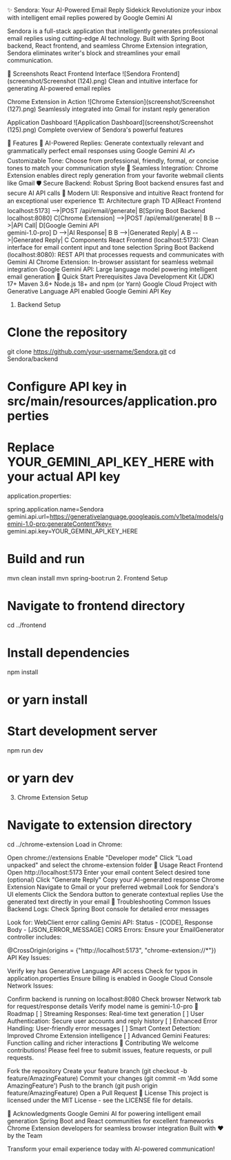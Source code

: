✨ Sendora: Your AI-Powered Email Reply Sidekick
Revolutionize your inbox with intelligent email replies powered by Google Gemini AI

Sendora is a full-stack application that intelligently generates professional email replies using cutting-edge AI technology. Built with Spring Boot backend, React frontend, and seamless Chrome Extension integration, Sendora eliminates writer's block and streamlines your email communication.

📸 Screenshots
React Frontend Interface
![Sendora Frontend](screenshot/Screenshot (124).png) Clean and intuitive interface for generating AI-powered email replies

Chrome Extension in Action
![Chrome Extension](screenshot/Screenshot (127).png) Seamlessly integrated into Gmail for instant reply generation

Application Dashboard
![Application Dashboard](screenshot/Screenshot (125).png) Complete overview of Sendora's powerful features

🌟 Features
🤖 AI-Powered Replies: Generate contextually relevant and grammatically perfect email responses using Google Gemini AI
✍️ Customizable Tone: Choose from professional, friendly, formal, or concise tones to match your communication style
📧 Seamless Integration: Chrome Extension enables direct reply generation from your favorite webmail clients like Gmail
🛡️ Secure Backend: Robust Spring Boot backend ensures fast and secure AI API calls
🚀 Modern UI: Responsive and intuitive React frontend for an exceptional user experience
🏗️ Architecture
graph TD
    A[React Frontend<br/>localhost:5173] -->|POST /api/email/generate| B[Spring Boot Backend<br/>localhost:8080]
    C[Chrome Extension] -->|POST /api/email/generate| B
    B -->|API Call| D[Google Gemini API<br/>gemini-1.0-pro]
    D -->|AI Response| B
    B -->|Generated Reply| A
    B -->|Generated Reply| C
Components
React Frontend (localhost:5173): Clean interface for email content input and tone selection
Spring Boot Backend (localhost:8080): REST API that processes requests and communicates with Gemini AI
Chrome Extension: In-browser assistant for seamless webmail integration
Google Gemini API: Large language model powering intelligent email generation
🚀 Quick Start
Prerequisites
Java Development Kit (JDK) 17+
Maven 3.6+
Node.js 18+ and npm (or Yarn)
Google Cloud Project with Generative Language API enabled
Google Gemini API Key
1. Backend Setup
# Clone the repository
git clone https://github.com/your-username/Sendora.git
cd Sendora/backend

# Configure API key in src/main/resources/application.properties
# Replace YOUR_GEMINI_API_KEY_HERE with your actual API key
application.properties:

spring.application.name=Sendora
gemini.api.url=https://generativelanguage.googleapis.com/v1beta/models/gemini-1.0-pro:generateContent?key=
gemini.api.key=YOUR_GEMINI_API_KEY_HERE
# Build and run
mvn clean install
mvn spring-boot:run
2. Frontend Setup
# Navigate to frontend directory
cd ../frontend

# Install dependencies
npm install
# or yarn install

# Start development server
npm run dev
# or yarn dev
3. Chrome Extension Setup
# Navigate to extension directory
cd ../chrome-extension
Load in Chrome:

Open chrome://extensions
Enable "Developer mode"
Click "Load unpacked" and select the chrome-extension folder
🎯 Usage
React Frontend
Open http://localhost:5173
Enter your email content
Select desired tone (optional)
Click "Generate Reply"
Copy your AI-generated response
Chrome Extension
Navigate to Gmail or your preferred webmail
Look for Sendora's UI elements
Click the Sendora button to generate contextual replies
Use the generated text directly in your email
🐛 Troubleshooting
Common Issues
Backend Logs: Check Spring Boot console for detailed error messages

Look for: WebClient error calling Gemini API: Status - [CODE], Response Body - [JSON_ERROR_MESSAGE]
CORS Errors: Ensure your EmailGenerator controller includes:

@CrossOrigin(origins = {"http://localhost:5173", "chrome-extension://*"})
API Key Issues:

Verify key has Generative Language API access
Check for typos in application.properties
Ensure billing is enabled in Google Cloud Console
Network Issues:

Confirm backend is running on localhost:8080
Check browser Network tab for request/response details
Verify model name is gemini-1.0-pro
🌟 Roadmap
[ ] Streaming Responses: Real-time text generation
[ ] User Authentication: Secure user accounts and reply history
[ ] Enhanced Error Handling: User-friendly error messages
[ ] Smart Context Detection: Improved Chrome Extension intelligence
[ ] Advanced Gemini Features: Function calling and richer interactions
🤝 Contributing
We welcome contributions! Please feel free to submit issues, feature requests, or pull requests.

Fork the repository
Create your feature branch (git checkout -b feature/AmazingFeature)
Commit your changes (git commit -m 'Add some AmazingFeature')
Push to the branch (git push origin feature/AmazingFeature)
Open a Pull Request
📄 License
This project is licensed under the MIT License - see the LICENSE file for details.

🙏 Acknowledgments
Google Gemini AI for powering intelligent email generation
Spring Boot and React communities for excellent frameworks
Chrome Extension developers for seamless browser integration
Built with ❤️ by the Team

Transform your email experience today with AI-powered communication!
